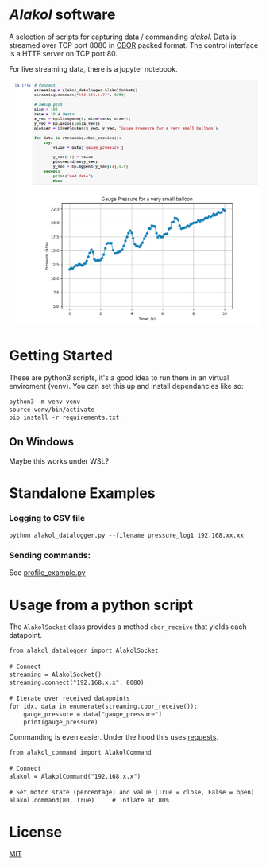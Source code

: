 _Alakol_ software
======

A selection of scripts for capturing data / commanding _alakol_. Data is
streamed over TCP port 8080 in [CBOR](https://cbor.io/) packed format. The
control interface is a HTTP server on TCP port 80.

For live streaming data, there is a jupyter notebook.

![Jupyter Notebook with live plotting](jupyter_screenshot.png)

# Getting Started

These are python3 scripts, it's a good idea to run them in an virtual
enviroment (venv). You can set this up and install dependancies like so:

```
python3 -m venv venv
source venv/bin/activate
pip install -r requirements.txt
```

## On Windows

Maybe this works under WSL?

# Standalone Examples

### Logging to CSV file

```
python alakol_datalogger.py --filename pressure_log1 192.168.xx.xx
```

### Sending commands:

See [profile_example.py](profile_example.py)

# Usage from a python script

The `AlakolSocket` class provides a method `cbor_receive` that yields each
datapoint.

```python3
from alakol_datalogger import AlakolSocket

# Connect
streaming = AlakolSocket()
streaming.connect("192.168.x.x", 8080)

# Iterate over received datapoints
for idx, data in enumerate(streaming.cbor_receive()):
    gauge_pressure = data["gauge_pressure"]
    print(gauge_pressure)
```

Commanding is even easier. Under the hood this uses [requests](https://requests.readthedocs.io/).

```python3
from alakol_command import AlakolCommand

# Connect
alakol = AlakolCommand("192.168.x.x")

# Set motor state (percentage) and value (True = close, False = open)
alakol.command(80, True)     # Inflate at 80%
```

# License

[MIT](LICENSE.md)
